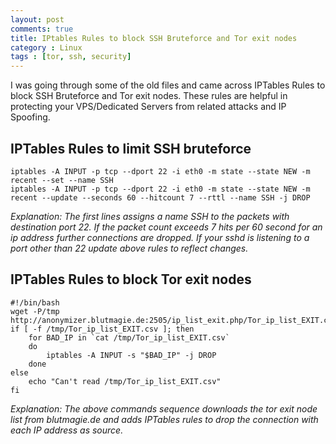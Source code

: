 ```yaml
---
layout: post
comments: true
title: IPtables Rules to block SSH Bruteforce and Tor exit nodes
category : Linux
tags : [tor, ssh, security]
---
```


I was going through some of the old files and came across IPTables Rules to block SSH Bruteforce and Tor exit nodes. These rules are helpful in protecting your VPS/Dedicated Servers from related attacks and IP Spoofing.

IPTables Rules to limit SSH bruteforce
---------------------------------------
    iptables -A INPUT -p tcp --dport 22 -i eth0 -m state --state NEW -m recent --set --name SSH  
    iptables -A INPUT -p tcp --dport 22 -i eth0 -m state --state NEW -m recent --update --seconds 60 --hitcount 7 --rttl --name SSH -j DROP  

*Explanation: The first lines assigns a name SSH to the packets with destination port 22. If the packet count exceeds 7 hits per 60 second for an ip address further connections are dropped. If your sshd is listening to a port other than 22 update above rules to reflect changes.*

IPTables Rules to block Tor exit nodes
--------------------------------------
    #!/bin/bash
    wget -P/tmp http://anonymizer.blutmagie.de:2505/ip_list_exit.php/Tor_ip_list_EXIT.csv
    if [ -f /tmp/Tor_ip_list_EXIT.csv ]; then
        for BAD_IP in `cat /tmp/Tor_ip_list_EXIT.csv`
        do
            iptables -A INPUT -s "$BAD_IP" -j DROP
        done
    else
        echo "Can't read /tmp/Tor_ip_list_EXIT.csv"
    fi

*Explanation: The above commands sequence downloads the tor exit node list from blutmagie.de and adds IPTables rules to drop the connection with each IP address as source.*
